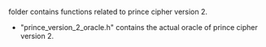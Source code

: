 folder contains functions related to prince cipher version 2. 
-  "prince_version_2_oracle.h" contains the actual oracle of prince cipher version 2.
